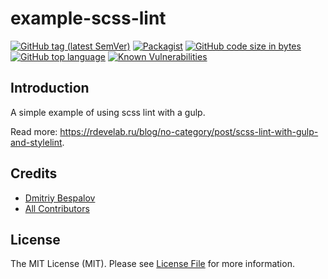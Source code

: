 # example-scss-lint

[![GitHub tag (latest SemVer)][ico-github-tag-version]][link-github-tag-version]
[![Packagist][ico-license]][link-license]
[![GitHub code size in bytes][ico-github-size]][link-github]
[![GitHub top language][ico-github-top-language]][link-github]
[![Known Vulnerabilities][ico-snyk]][link-snyk]

## Introduction

A simple example of using scss lint with a gulp.

Read more: https://rdevelab.ru/blog/no-category/post/scss-lint-with-gulp-and-stylelint.

## Credits

- [Dmitriy Bespalov][link-author]
- [All Contributors][link-contributors]

## License

The MIT License (MIT). Please see [License File][link-license] for more information.


[link-author]: https://github.com/superrosko
[link-contributors]: https://github.com/superrosko/example-scss-lint/contributors
[link-github]: https://github.com/superrosko/example-scss-lint
[link-github-tag-version]: https://github.com/superrosko/example-scss-lint
[link-license]: LICENSE.md
[link-snyk]: https://github.com/superrosko/example-scss-lint

[ico-github-size]: https://img.shields.io/github/languages/code-size/superrosko/example-scss-lint.svg?style=flat
[ico-github-top-language]: https://img.shields.io/github/languages/top/superrosko/example-scss-lint.svg?style=flat
[ico-github-tag-version]: https://img.shields.io/github/v/tag/superrosko/example-scss-lint.svg?style=flat
[ico-license]: https://img.shields.io/github/license/superrosko/example-scss-lint.svg?style=flat
[ico-snyk]: https://snyk.io/test/github/superrosko/example-scss-lint/badge.svg?targetFile=package.json
